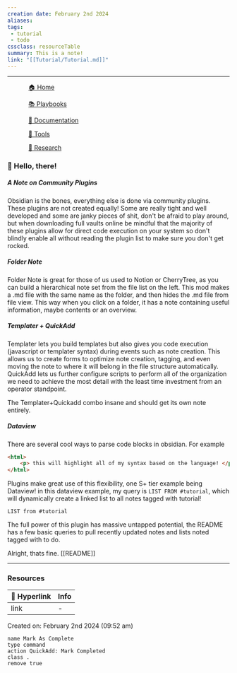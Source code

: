 ```yaml
---
creation date: February 2nd 2024
aliases: 
tags: 
 - tutorial
 - todo
cssclass: resourceTable
summary: This is a note!
link: "[[Tutorial/Tutorial.md]]"
---
```

***

<div><ul class="navheader"> <ul><a href="Home.md" class="internal-link">🏠 Home</a></ul><ul><a href="Playbooks/Playbooks.md" class="internal-link">📚 Playbooks</a></ul><ul><a href="Documentation/Documentation.md" class="internal-link">📝 Documentation</a></ul><ul><a href="Tools/Tools.md" class="internal-link">🔧 Tools</a></ul><ul><a href="Research/Research.md" class="internal-link">🔬 Research</a></ul></ul></div>

### 👾 Hello, there!

##### A Note on Community Plugins
Obsidian is the bones, everything else is done via community plugins. These plugins are not created equally! Some are really tight and well developed and some are janky pieces of shit, don't be afraid to play around, but when downloading full vaults online be mindful that the majority of these plugins allow for direct code execution on your system so don't blindly enable all without reading the plugin list to make sure you don't get rocked.
##### Folder Note
Folder Note is great for those of us used to Notion or CherryTree, as you can build a hierarchical note set from the file list on the left. This mod makes a .md file with the same name as the folder, and then hides the .md file from file view. This way when you click on a folder, it has a note containing useful information, maybe contents or an overview. 
##### Templater + QuickAdd
Templater lets you build templates but also gives you code execution (javascript or templater syntax) during events such as note creation. This allows us to create forms to optimize note creation, tagging, and even moving the note to where it will belong in the file structure automatically. QuickAdd lets us further configure scripts to perform all of the organization we need to achieve the most detail with the least time investment from an operator standpoint.  

The Templater+Quickadd combo insane and should get its own note entirely.
##### Dataview
There are several cool ways to parse code blocks in obsidian. For example 
```html
<html>
	<p> this will highlight all of my syntax based on the language! </p>
</html> 
```

Plugins make great use of this flexibility, one S+ tier example being Dataview! in this dataview example, my query is `LIST FROM #tutorial`, which will dynamically create a linked list to all notes tagged with tutorial! 
```dataview
LIST from #tutorial
```
The full power of this plugin has massive untapped potential, the README has a few basic queries to pull recently updated notes and lists noted tagged with to do.

Alright, thats fine. [[README]]

***
### Resources 
| 🔗 Hyperlink | Info |
| ----------- | ------ |
| link      | -    |

Created on: February 2nd 2024 (09:52 am) 
```button
name Mark As Complete
type command
action QuickAdd: Mark Completed
class .
remove true
```